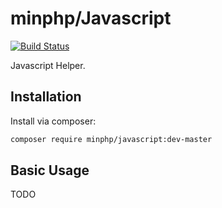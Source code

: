# minphp/Javascript

[![Build Status](https://travis-ci.org/phillipsdata/minphp-javascript.svg?branch=master)](https://travis-ci.org/phillipsdata/minphp-javascript)

Javascript Helper.

## Installation

Install via composer:

```sh
composer require minphp/javascript:dev-master
```

## Basic Usage

TODO
